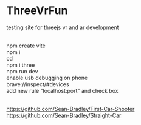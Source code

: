 # ThreeVrFun
testing site for threejs vr and ar development <br/> <br/>

npm create vite <br/>
npm i <br/>
cd <br/>
npm i three <br/>
npm run dev <br/>
enable usb debugging on phone <br/>
brave://inspect/#devices <br/>
add new rule "localhost:port" and check box <br/> <br/>

https://github.com/Sean-Bradley/First-Car-Shooter  <br/>
https://github.com/Sean-Bradley/Straight-Car <br/>
